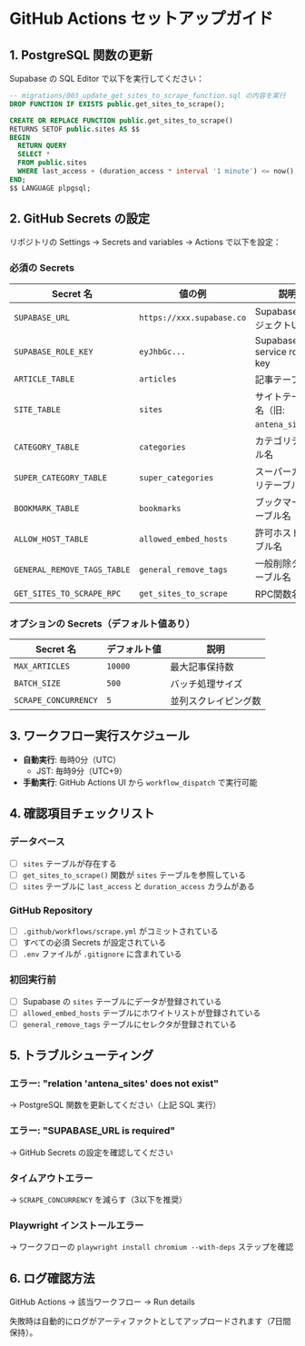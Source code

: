 # GitHub Actions セットアップガイド

## 1. PostgreSQL 関数の更新

Supabase の SQL Editor で以下を実行してください：

```sql
-- migrations/003_update_get_sites_to_scrape_function.sql の内容を実行
DROP FUNCTION IF EXISTS public.get_sites_to_scrape();

CREATE OR REPLACE FUNCTION public.get_sites_to_scrape()
RETURNS SETOF public.sites AS $$
BEGIN
  RETURN QUERY
  SELECT *
  FROM public.sites
  WHERE last_access + (duration_access * interval '1 minute') <= now();
END;
$$ LANGUAGE plpgsql;
```

## 2. GitHub Secrets の設定

リポジトリの Settings → Secrets and variables → Actions で以下を設定：

### 必須の Secrets

| Secret 名 | 値の例 | 説明 |
|----------|--------|------|
| `SUPABASE_URL` | `https://xxx.supabase.co` | Supabase プロジェクトURL |
| `SUPABASE_ROLE_KEY` | `eyJhbGc...` | Supabase service role key |
| `ARTICLE_TABLE` | `articles` | 記事テーブル名 |
| `SITE_TABLE` | `sites` | サイトテーブル名（旧: `antena_sites`） |
| `CATEGORY_TABLE` | `categories` | カテゴリテーブル名 |
| `SUPER_CATEGORY_TABLE` | `super_categories` | スーパーカテゴリテーブル名 |
| `BOOKMARK_TABLE` | `bookmarks` | ブックマークテーブル名 |
| `ALLOW_HOST_TABLE` | `allowed_embed_hosts` | 許可ホストテーブル名 |
| `GENERAL_REMOVE_TAGS_TABLE` | `general_remove_tags` | 一般削除タグテーブル名 |
| `GET_SITES_TO_SCRAPE_RPC` | `get_sites_to_scrape` | RPC関数名 |

### オプションの Secrets（デフォルト値あり）

| Secret 名 | デフォルト値 | 説明 |
|----------|-------------|------|
| `MAX_ARTICLES` | `10000` | 最大記事保持数 |
| `BATCH_SIZE` | `500` | バッチ処理サイズ |
| `SCRAPE_CONCURRENCY` | `5` | 並列スクレイピング数 |

## 3. ワークフロー実行スケジュール

- **自動実行**: 毎時0分（UTC）
  - JST: 毎時9分（UTC+9）
- **手動実行**: GitHub Actions UI から `workflow_dispatch` で実行可能

## 4. 確認項目チェックリスト

### データベース
- [ ] `sites` テーブルが存在する
- [ ] `get_sites_to_scrape()` 関数が `sites` テーブルを参照している
- [ ] `sites` テーブルに `last_access` と `duration_access` カラムがある

### GitHub Repository
- [ ] `.github/workflows/scrape.yml` がコミットされている
- [ ] すべての必須 Secrets が設定されている
- [ ] `.env` ファイルが `.gitignore` に含まれている

### 初回実行前
- [ ] Supabase の `sites` テーブルにデータが登録されている
- [ ] `allowed_embed_hosts` テーブルにホワイトリストが登録されている
- [ ] `general_remove_tags` テーブルにセレクタが登録されている

## 5. トラブルシューティング

### エラー: "relation 'antena_sites' does not exist"
→ PostgreSQL 関数を更新してください（上記 SQL 実行）

### エラー: "SUPABASE_URL is required"
→ GitHub Secrets の設定を確認してください

### タイムアウトエラー
→ `SCRAPE_CONCURRENCY` を減らす（3以下を推奨）

### Playwright インストールエラー
→ ワークフローの `playwright install chromium --with-deps` ステップを確認

## 6. ログ確認方法

GitHub Actions → 該当ワークフロー → Run details

失敗時は自動的にログがアーティファクトとしてアップロードされます（7日間保持）。

